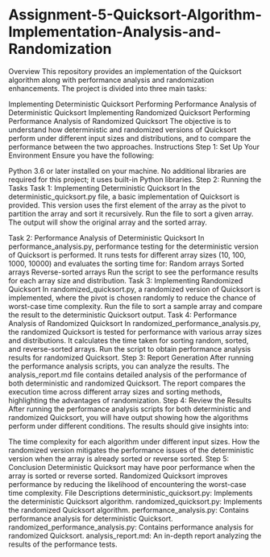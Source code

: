 # Assignment-5-Quicksort-Algorithm-Implementation-Analysis-and-Randomization
Overview
This repository provides an implementation of the Quicksort algorithm along with performance analysis and randomization enhancements. The project is divided into three main tasks:

Implementing Deterministic Quicksort
Performing Performance Analysis of Deterministic Quicksort
Implementing Randomized Quicksort
Performing Performance Analysis of Randomized Quicksort
The objective is to understand how deterministic and randomized versions of Quicksort perform under different input sizes and distributions, and to compare the performance between the two approaches.
Instructions
Step 1: Set Up Your Environment
Ensure you have the following:

Python 3.6 or later installed on your machine.
No additional libraries are required for this project; it uses built-in Python libraries.
Step 2: Running the Tasks
Task 1: Implementing Deterministic Quicksort
In the deterministic_quicksort.py file, a basic implementation of Quicksort is provided.
This version uses the first element of the array as the pivot to partition the array and sort it recursively.
Run the file to sort a given array. The output will show the original array and the sorted array.

Task 2: Performance Analysis of Deterministic Quicksort
In performance_analysis.py, performance testing for the deterministic version of Quicksort is performed.
It runs tests for different array sizes (10, 100, 1000, 10000) and evaluates the sorting time for:
Random arrays
Sorted arrays
Reverse-sorted arrays
Run the script to see the performance results for each array size and distribution.
Task 3: Implementing Randomized Quicksort
In randomized_quicksort.py, a randomized version of Quicksort is implemented, where the pivot is chosen randomly to reduce the chance of worst-case time complexity.
Run the file to sort a sample array and compare the result to the deterministic Quicksort output.
Task 4: Performance Analysis of Randomized Quicksort
In randomized_performance_analysis.py, the randomized Quicksort is tested for performance with various array sizes and distributions.
It calculates the time taken for sorting random, sorted, and reverse-sorted arrays.
Run the script to obtain performance analysis results for randomized Quicksort.
Step 3: Report Generation
After running the performance analysis scripts, you can analyze the results.
The analysis_report.md file contains detailed analysis of the performance of both deterministic and randomized Quicksort. The report compares the execution time across different array sizes and sorting methods, highlighting the advantages of randomization.
Step 4: Review the Results
After running the performance analysis scripts for both deterministic and randomized Quicksort, you will have output showing how the algorithms perform under different conditions. The results should give insights into:

The time complexity for each algorithm under different input sizes.
How the randomized version mitigates the performance issues of the deterministic version when the array is already sorted or reverse sorted.
Step 5: Conclusion
Deterministic Quicksort may have poor performance when the array is sorted or reverse sorted.
Randomized Quicksort improves performance by reducing the likelihood of encountering the worst-case time complexity.
File Descriptions
deterministic_quicksort.py: Implements the deterministic Quicksort algorithm.
randomized_quicksort.py: Implements the randomized Quicksort algorithm.
performance_analysis.py: Contains performance analysis for deterministic Quicksort.
randomized_performance_analysis.py: Contains performance analysis for randomized Quicksort.
analysis_report.md: An in-depth report analyzing the results of the performance tests.
